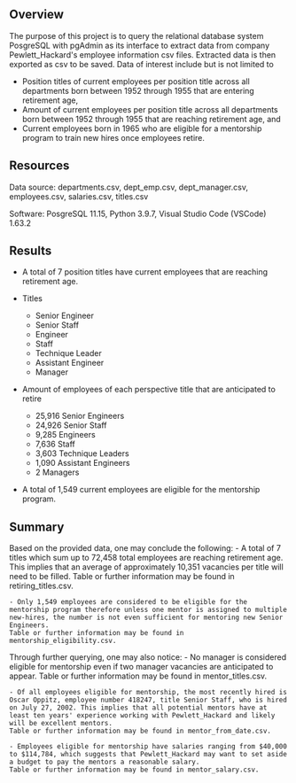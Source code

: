<!-- Overview of the analysis: Explain the purpose of this analysis.-->
## Overview
The purpose of this project is to query the relational database system PosgreSQL with pgAdmin as its interface to extract data from company Pewlett_Hackard's employee information csv files. Extracted data is then exported as csv to be saved. Data of interest include but is not limited to
- Position titles of current employees per position title across all departments born between 1952 through 1955 that are entering retirement age,
- Amount of current employees per position title across all departments born between 1952 through 1955 that are reaching retirement age, and
- Current employees born in 1965 who are eligible for a mentorship program to train new hires once employees retire.

## Resources
Data source: departments.csv, dept_emp.csv, dept_manager.csv, employees.csv, salaries.csv, titles.csv

Software: PosgreSQL 11.15, Python 3.9.7, Visual Studio Code (VSCode) 1.63.2

<!-- Results: Provide a bulleted list with four major points from the two analysis deliverables. Use images as support where needed.-->
## Results
- A total of 7 position titles have current employees that are reaching retirement age.

- Titles
    - Senior Engineer
    - Senior Staff
    - Engineer
    - Staff
    - Technique Leader
    - Assistant Engineer
    - Manager

- Amount of employees of each perspective title that are anticipated to retire
    - 25,916 Senior Engineers
    - 24,926 Senior Staff
    - 9,285 Engineers
    - 7,636 Staff
    - 3,603 Technique Leaders
    - 1,090 Assistant Engineers
    - 2 Managers

- A total of 1,549 current employees are eligible for the mentorship program.

<!-- Summary: Provide high-level responses to the following questions, then provide two additional queries or tables that may provide more insight into the upcoming "silver tsunami."
    - How many roles will need to be filled as the "silver tsunami" begins to make an impact?
    - Are there enough qualified, retirement-ready employees in the departments to mentor the next generation of Pewlett Hackard employees?-->
## Summary
Based on the provided data, one may conclude the following:
    - A total of 7 titles which sum up to 72,458 total employees are reaching retirement age. This implies that an average of approximately 10,351 vacancies per title will need to be filled.
    Table or further information may be found in retiring_titles.csv.

    - Only 1,549 employees are considered to be eligible for the mentorship program therefore unless one mentor is assigned to multiple new-hires, the number is not even sufficient for mentoring new Senior Engineers.
    Table or further information may be found in mentorship_eligibility.csv.

Through further querying, one may also notice:
    - No manager is considered eligible for mentorship even if two manager vacancies are anticipated to appear.
    Table or further information may be found in mentor_titles.csv.

    - Of all employees eligible for mentorship, the most recently hired is Oscar Oppitz, employee number 418247, title Senior Staff, who is hired on July 27, 2002. This implies that all potential mentors have at least ten years' experience working with Pewlett_Hackard and likely will be excellent mentors.
    Table or further information may be found in mentor_from_date.csv.

    - Employees eligible for mentorship have salaries ranging from $40,000 to $114,784, which suggests that Pewlett_Hackard may want to set aside a budget to pay the mentors a reasonable salary.
    Table or further information may be found in mentor_salary.csv.
